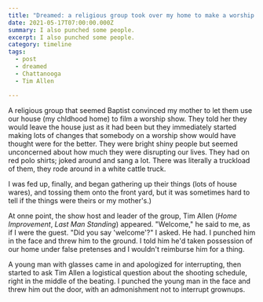 ```yaml
---
title: "Dreamed: a religious group took over my home to make a worship show.""
date: 2021-05-17T07:00:00.000Z
summary: I also punched some people.
excerpt: I also punched some people.
category: timeline
tags:
  - post 
  - dreamed
  - Chattanooga
  - Tim Allen

---
```


A religious group that seemed Baptist convinced my mother to let them use our house (my chldhood home) to film a  worship show.  They told her they would leave the house just as it had been but they immediately started making lots of changes that somebody on a worship show would have thought were for the better. They were bright shiny people but seemed unconcerned about how much they were disrupting our lives. They had on red polo shirts; joked around and sang a lot. There was literally a truckload of them, they rode around in a white cattle truck.

I was fed up, finally, and began gathering up their things (lots of house wares), and tossing them onto the front yard, but it was sometimes hard to tell if the things were theirs or my mother's.)

At onne point, the show host and leader of the group, Tim Allen (_Home Improvement_, _Last Man Standing_) appeared. 
"Welcome," he said to me, as if I were the guest.
"Did you say 'welcome'?" I asked. He had. I punched him in the face and threw him to the ground. I told him he'd taken possession of our home under false pretenses and I wouldn't reimburse him for a thing.

A young man with glasses came in and apologized for interrupting, then started to ask Tim Allen a logistical question about the shooting schedule, right in the middle of the beating. I punched the young man in the face and threw him out the door, with an admonishment not to interrupt grownups.